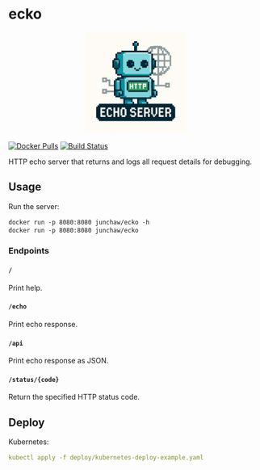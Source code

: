 # ecko

<div align="center">
  <img src="docs/logo.png" alt="ecko logo" width="200">
</div>

[![Docker Pulls](https://img.shields.io/docker/pulls/junchaw/ecko.svg)](https://hub.docker.com/r/junchaw/ecko/)
[![Build Status](https://github.com/junchaw/ecko/workflows/Main/badge.svg?branch=main)](https://github.com/junchaw/ecko/actions)

HTTP echo server that returns and logs all request details for debugging.

## Usage

Run the server:

```shell
docker run -p 8080:8080 junchaw/ecko -h
docker run -p 8080:8080 junchaw/ecko
```

### Endpoints

#### `/`

Print help.

#### `/echo`

Print echo response.

#### `/api`

Print echo response as JSON.

#### `/status/{code}`

Return the specified HTTP status code.

## Deploy

Kubernetes:

```yaml
kubectl apply -f deploy/kubernetes-deploy-example.yaml
```
